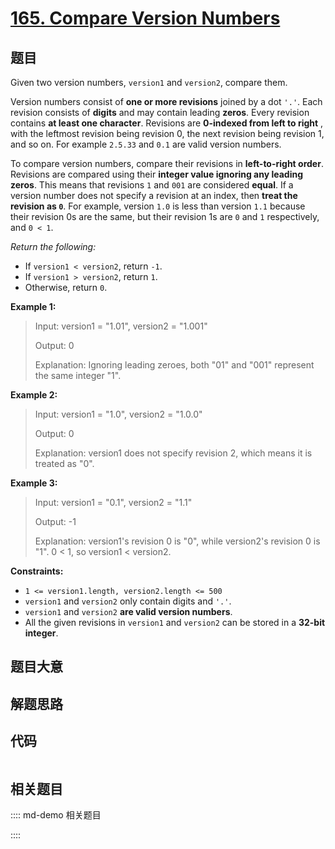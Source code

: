 # [165. Compare Version Numbers](https://leetcode.com/problems/compare-version-numbers)

## 题目

Given two version numbers, `version1` and `version2`, compare them.

Version numbers consist of **one or more revisions** joined by a dot `'.'`.
Each revision consists of **digits**  and may contain leading **zeros**. Every
revision contains **at least one character**. Revisions are **0-indexed from
left to right** , with the leftmost revision being revision 0, the next
revision being revision 1, and so on. For example `2.5.33` and `0.1` are valid
version numbers.

To compare version numbers, compare their revisions in **left-to-right
order**. Revisions are compared using their  **integer value ignoring any
leading zeros**. This means that revisions `1` and `001` are considered
**equal**. If a version number does not specify a revision at an index, then
**treat the revision as  `0`**. For example, version `1.0` is less than
version `1.1` because their revision 0s are the same, but their revision 1s
are `0` and `1` respectively, and `0 < 1`.

_Return the following:_

  * If `version1 < version2`, return `-1`.
  * If `version1 > version2`, return `1`.
  * Otherwise, return `0`.



**Example 1:**

> Input: version1 = "1.01", version2 = "1.001"
> 
> Output: 0
> 
> Explanation: Ignoring leading zeroes, both "01" and "001" represent the same integer "1".

**Example 2:**

> Input: version1 = "1.0", version2 = "1.0.0"
> 
> Output: 0
> 
> Explanation: version1 does not specify revision 2, which means it is treated as "0".

**Example 3:**

> Input: version1 = "0.1", version2 = "1.1"
> 
> Output: -1
> 
> Explanation: version1's revision 0 is "0", while version2's revision 0 is "1". 0 < 1, so version1 < version2.

**Constraints:**

  * `1 <= version1.length, version2.length <= 500`
  * `version1` and `version2` only contain digits and `'.'`.
  * `version1` and `version2`  **are valid version numbers**.
  * All the given revisions in `version1` and `version2` can be stored in a  **32-bit integer**.


## 题目大意

## 解题思路

## 代码

```javascript

```

## 相关题目

:::: md-demo 相关题目

::::
